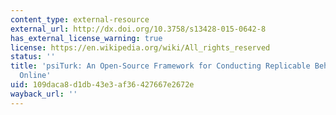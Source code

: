 ```yaml
---
content_type: external-resource
external_url: http://dx.doi.org/10.3758/s13428-015-0642-8
has_external_license_warning: true
license: https://en.wikipedia.org/wiki/All_rights_reserved
status: ''
title: 'psiTurk: An Open-Source Framework for Conducting Replicable Behavioral Experiments
  Online'
uid: 109daca8-d1db-43e3-af36-427667e2672e
wayback_url: ''
---
```

